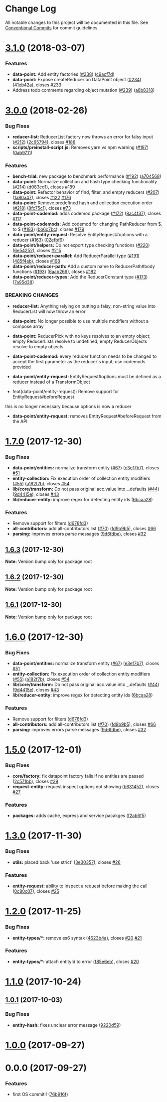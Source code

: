 # Change Log

All notable changes to this project will be documented in this file.
See [Conventional Commits](https://conventionalcommits.org) for commit guidelines.

<a name="3.1.0"></a>
# [3.1.0](https://github.com/ViacomInc/data-point/compare/v3.0.0...v3.1.0) (2018-03-07)


### Features

* **data-point:** Add entity factories ([#238](https://github.com/ViacomInc/data-point/issues/238)) ([c9acf7d](https://github.com/ViacomInc/data-point/commit/c9acf7d))
* **data-point:** Expose createReducer on DataPoint object ([#234](https://github.com/ViacomInc/data-point/issues/234)) ([41eb42a](https://github.com/ViacomInc/data-point/commit/41eb42a)), closes [#233](https://github.com/ViacomInc/data-point/issues/233)
* Address todo comments regarding object mutation ([#239](https://github.com/ViacomInc/data-point/issues/239)) ([a6b8318](https://github.com/ViacomInc/data-point/commit/a6b8318))




<a name="3.0.0"></a>
# [3.0.0](https://github.com/ViacomInc/data-point/compare/v2.0.0...v3.0.0) (2018-02-26)


### Bug Fixes

* **reducer-list:** ReducerList factory now throws an error for falsy input ([#212](https://github.com/ViacomInc/data-point/issues/212)) ([2c65794](https://github.com/ViacomInc/data-point/commit/2c65794)), closes [#188](https://github.com/ViacomInc/data-point/issues/188)
* **scripts/preinstall-script.js:** Removes yarn vs npm warning  ([#197](https://github.com/ViacomInc/data-point/issues/197)) ([0ab9711](https://github.com/ViacomInc/data-point/commit/0ab9711))


### Features

* **bench-trial:** new package to benchmark performance ([#192](https://github.com/ViacomInc/data-point/issues/192)) ([a704568](https://github.com/ViacomInc/data-point/commit/a704568))
* **data-point:** Normalize collection and hash type checking functionality ([#214](https://github.com/ViacomInc/data-point/issues/214)) ([d083cd1](https://github.com/ViacomInc/data-point/commit/d083cd1)), closes [#189](https://github.com/ViacomInc/data-point/issues/189)
* **data-point:** Refactor behavior of find, filter, and empty reducers ([#207](https://github.com/ViacomInc/data-point/issues/207)) ([1a80a47](https://github.com/ViacomInc/data-point/commit/1a80a47)), closes [#122](https://github.com/ViacomInc/data-point/issues/122) [#176](https://github.com/ViacomInc/data-point/issues/176)
* **data-point:** Remove predefined hash and collection execution order ([#218](https://github.com/ViacomInc/data-point/issues/218)) ([8fc75c1](https://github.com/ViacomInc/data-point/commit/8fc75c1)), closes [#73](https://github.com/ViacomInc/data-point/issues/73)
* **data-point-codemod:** adds codemod package ([#172](https://github.com/ViacomInc/data-point/issues/172)) ([8ac4f37](https://github.com/ViacomInc/data-point/commit/8ac4f37)), closes [#117](https://github.com/ViacomInc/data-point/issues/117)
* **data-point-codemods:** Add codemod for changing PathReducer from $. to $ ([#183](https://github.com/ViacomInc/data-point/issues/183)) ([bb6c7bc](https://github.com/ViacomInc/data-point/commit/bb6c7bc)), closes [#179](https://github.com/ViacomInc/data-point/issues/179)
* **data-point/entity-request:** Resolve EntityRequest#options with a reducer ([#163](https://github.com/ViacomInc/data-point/issues/163)) ([02efbf9](https://github.com/ViacomInc/data-point/commit/02efbf9))
* **data-point/helpers:** Do not export type checking functions ([#220](https://github.com/ViacomInc/data-point/issues/220)) ([6e54252](https://github.com/ViacomInc/data-point/commit/6e54252)), closes [#215](https://github.com/ViacomInc/data-point/issues/215)
* **data-point/reducer-parallel:** Add ReducerParallel type ([#191](https://github.com/ViacomInc/data-point/issues/191)) ([485f4ab](https://github.com/ViacomInc/data-point/commit/485f4ab)), closes [#168](https://github.com/ViacomInc/data-point/issues/168)
* **data-point/reducer-path:** Add a custom name to ReducerPath#body functions ([#193](https://github.com/ViacomInc/data-point/issues/193)) ([6aab266](https://github.com/ViacomInc/data-point/commit/6aab266)), closes [#182](https://github.com/ViacomInc/data-point/issues/182)
* **data-point/reducer-types:** Add the ReducerConstant type ([#173](https://github.com/ViacomInc/data-point/issues/173)) ([7a95d38](https://github.com/ViacomInc/data-point/commit/7a95d38))


### BREAKING CHANGES

* **reducer-list:** Anything relying on putting a falsy, non-string value into ReducerList will now
throw an error
* **data-point:** No longer possible to use multiple modifiers without a compose array
* **data-point:** ReducerPick with no keys resolves to an empty object; empty ReducerLists resolve to undefined; empty ReducerObjects resolve to empty objects
* **data-point-codemod:** every reducer function needs to be changed to accept the first parameter as the
reducer's input, use codemods provided
* **data-point/entity-request:** EntityRequest#options must be defined as a reducer instead of a TransformObject

* feat(data-point/entity-request): Remove support for EntityRequest#beforeRequest

this is no longer necessary because options is now a reducer
* **data-point/entity-request:** removes EntityRequest#beforeRequest from the API




<a name="1.7.0"></a>
# [1.7.0](https://github.com/ViacomInc/data-point/compare/v1.5.0...v1.7.0) (2017-12-30)


### Bug Fixes

* **data-point/entities:** normalize transform entity ([#67](https://github.com/ViacomInc/data-point/issues/67)) ([e3ef7b7](https://github.com/ViacomInc/data-point/commit/e3ef7b7)), closes [#51](https://github.com/ViacomInc/data-point/issues/51)
* **entity-collection:** Fix execution order of collection entity modifiers ([#55](https://github.com/ViacomInc/data-point/issues/55)) ([a182f7b](https://github.com/ViacomInc/data-point/commit/a182f7b)), closes [#54](https://github.com/ViacomInc/data-point/issues/54)
* **lib/core/transform:** Do not pass original acc.value into _.defaults ([#44](https://github.com/ViacomInc/data-point/issues/44)) ([9d4415e](https://github.com/ViacomInc/data-point/commit/9d4415e)), closes [#43](https://github.com/ViacomInc/data-point/issues/43)
* **lib/reducer-entity:** improve regex for detecting entity ids ([6bcaa28](https://github.com/ViacomInc/data-point/commit/6bcaa28))


### Features

* Remove support for filters ([d678fd3](https://github.com/ViacomInc/data-point/commit/d678fd3))
* **all-contributors:** add all-contributors list ([#70](https://github.com/ViacomInc/data-point/issues/70)) ([fd9b9b5](https://github.com/ViacomInc/data-point/commit/fd9b9b5)), closes [#66](https://github.com/ViacomInc/data-point/issues/66)
* **parsing:** improves errors parse messages ([9d6fdbe](https://github.com/ViacomInc/data-point/commit/9d6fdbe)), closes [#32](https://github.com/ViacomInc/data-point/issues/32)




<a name="1.6.3"></a>
## [1.6.3](https://github.com/acatl/data-point/compare/v1.6.2...v1.6.3) (2017-12-30)




**Note:** Version bump only for package root

<a name="1.6.2"></a>
## [1.6.2](https://github.com/acatl/data-point/compare/v1.6.1...v1.6.2) (2017-12-30)




**Note:** Version bump only for package root

<a name="1.6.1"></a>
## [1.6.1](https://github.com/acatl/data-point/compare/v1.6.0...v1.6.1) (2017-12-30)




**Note:** Version bump only for package root

<a name="1.6.0"></a>
# [1.6.0](https://github.com/acatl/data-point/compare/v1.5.0...v1.6.0) (2017-12-30)


### Bug Fixes

* **data-point/entities:** normalize transform entity ([#67](https://github.com/acatl/data-point/issues/67)) ([e3ef7b7](https://github.com/acatl/data-point/commit/e3ef7b7)), closes [#51](https://github.com/acatl/data-point/issues/51)
* **entity-collection:** Fix execution order of collection entity modifiers ([#55](https://github.com/acatl/data-point/issues/55)) ([a182f7b](https://github.com/acatl/data-point/commit/a182f7b)), closes [#54](https://github.com/acatl/data-point/issues/54)
* **lib/core/transform:** Do not pass original acc.value into _.defaults ([#44](https://github.com/acatl/data-point/issues/44)) ([9d4415e](https://github.com/acatl/data-point/commit/9d4415e)), closes [#43](https://github.com/acatl/data-point/issues/43)
* **lib/reducer-entity:** improve regex for detecting entity ids ([6bcaa28](https://github.com/acatl/data-point/commit/6bcaa28))


### Features

* Remove support for filters ([d678fd3](https://github.com/acatl/data-point/commit/d678fd3))
* **all-contributors:** add all-contributors list ([#70](https://github.com/acatl/data-point/issues/70)) ([fd9b9b5](https://github.com/acatl/data-point/commit/fd9b9b5)), closes [#66](https://github.com/acatl/data-point/issues/66)
* **parsing:** improves errors parse messages ([9d6fdbe](https://github.com/acatl/data-point/commit/9d6fdbe)), closes [#32](https://github.com/acatl/data-point/issues/32)




<a name="1.5.0"></a>
# [1.5.0](https://github.com/ViacomInc/data-point/compare/v1.3.0...v1.5.0) (2017-12-01)


### Bug Fixes

* **core/factory:** fix datapoint factory fails if no entities are passed ([2c571bb](https://github.com/ViacomInc/data-point/commit/2c571bb)), closes [#29](https://github.com/ViacomInc/data-point/issues/29)
* **request-entity:** request inspect options not showing ([b631452](https://github.com/ViacomInc/data-point/commit/b631452)), closes [#27](https://github.com/ViacomInc/data-point/issues/27)


### Features

* **packages:** adds cache, express and service pacakges ([f2ab6f5](https://github.com/ViacomInc/data-point/commit/f2ab6f5))




<a name="1.3.0"></a>
# [1.3.0](https://github.com/ViacomInc/data-point/compare/v1.2.0...v1.3.0) (2017-11-30)


### Bug Fixes

* **utils:** placed back 'use strict' ([3e30357](https://github.com/ViacomInc/data-point/commit/3e30357)), closes [#26](https://github.com/ViacomInc/data-point/issues/26)


### Features

* **entity-request:** ability to inspect a request before making the call ([0c80c07](https://github.com/ViacomInc/data-point/commit/0c80c07)), closes [#25](https://github.com/ViacomInc/data-point/issues/25)



<a name="1.2.0"></a>
# [1.2.0](https://github.com/ViacomInc/data-point/compare/v1.1.0...v1.2.0) (2017-11-25)


### Bug Fixes

* **entity-types/*:** remove es6 syntax ([4623b4a](https://github.com/ViacomInc/data-point/commit/4623b4a)), closes [#20](https://github.com/ViacomInc/data-point/issues/20) [#21](https://github.com/ViacomInc/data-point/issues/21)


### Features

* **entity-types/*:** attach entityId to error ([f85e6eb](https://github.com/ViacomInc/data-point/commit/f85e6eb)), closes [#20](https://github.com/ViacomInc/data-point/issues/20)



<a name="1.1.0"></a>
# [1.1.0](https://github.com/ViacomInc/data-point/compare/v1.0.1...v1.1.0) (2017-10-24)



<a name="1.0.1"></a>
## [1.0.1](https://github.com/ViacomInc/data-point/compare/v1.0.0...v1.0.1) (2017-10-03)


### Bug Fixes

* **entity-hash:** fixes unclear error message ([9220d59](https://github.com/ViacomInc/data-point/commit/9220d59))



<a name="1.0.0"></a>
# [1.0.0](https://github.com/ViacomInc/data-point/compare/v0.0.0...v1.0.0) (2017-09-27)



<a name="0.0.0"></a>
# 0.0.0 (2017-09-27)


### Features

* first OS commit!! ([76b916f](https://github.com/ViacomInc/data-point/commit/76b916f))
